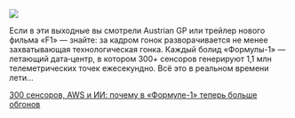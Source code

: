 <!--2025-07-01 13:51:37-->
<div class="yb">
  <div class="rss habr"><img src="https://habrastorage.org/getpro/habr/upload_files/df4/c1b/c92/df4c1bc923b09d98bddad3c924f914bd.jpg" /><p>Если в&nbsp;эти выходные вы смотрели Austrian GP или&nbsp;трейлер нового фильма «F1»&nbsp;— знайте: за&nbsp;кадром гонок разворачивается не&nbsp;менее захватывающая технологическая гонка. Каждый болид «Формулы-1»&nbsp;— летающий дата‑центр, в&nbsp;котором 300+ сенсоров генерируют 1,1&nbsp;млн телеметрических точек ежесекундно. Всё это в&nbsp;реальном времени лети... <p class="titl"><a href="https://habr.com/ru/companies/bothub/news/923970/?utm_source=habrahabr&utm_medium=rss&utm_campaign=923970">300 сенсоров, AWS и ИИ: почему в «Формуле-1» теперь больше обгонов</a></p></div>
</div>
